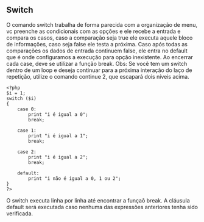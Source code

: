 ## Switch

O comando switch trabalha de forma parecida com a organização de menu, vc preenche as condicionais com as opções e ele recebe a entrada e compara os casos, caso a comparação seja true ele executa aquele bloco de informações, caso seja false ele testa a próxima. Caso após todas as comparações os dados de entrada continuem false, ele entra no default que é onde configuramos a execução para opção inexistente. Ao encerrar cada case, deve se utilizar a função break.
Obs: Se você tem um switch dentro de um loop e deseja continuar para a próxima interação do laço de repetição, utilize o comando continue 2, que escapará dois níveis acima.

```
<?php
$i = 1;
switch ($i)
{
    case 0:
        print "i é igual a 0";
        break;

    case 1:
        print "i é igual a 1";
        break;

    case 2:
        print "i é igual a 2";
        break;

    default:
        print "i não é igual a 0, 1 ou 2";
}
?>
```

O switch executa linha por linha até encontrar a funçaõ break. A cláusula default será executada caso nenhuma das expressões anteriores tenha sido verificada.

